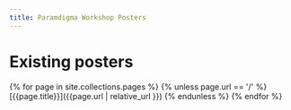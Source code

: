 ```yaml
---
title: Paramdigma Workshop Posters
---
```


# Existing posters

{% for page in site.collections.pages %}
{% unless page.url == '/' %}
[{{page.title}}]({{page.url | relative_url }})
{% endunless %}
{% endfor %}
